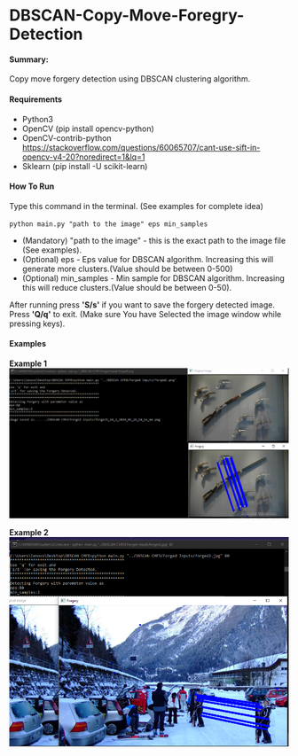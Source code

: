 # DBSCAN-Copy-Move-Foregry-Detection
#### Summary:
Copy move forgery detection using DBSCAN clustering algorithm.

#### Requirements
* Python3
* OpenCV (pip install opencv-python)
* OpenCV-contrib-python  https://stackoverflow.com/questions/60065707/cant-use-sift-in-opencv-v4-20?noredirect=1&lq=1
* Sklearn (pip install -U scikit-learn)

#### How To Run 
Type this command in the terminal. (See examples for complete idea)

`python main.py "path to the image" eps min_samples`
* (Mandatory) "path to the image" - this is the exact path to the image file (See examples).
* (Optional) eps - Eps value for DBSCAN algorithm. Increasing this will generate more clusters.(Value should be between 0-500)
* (Optional) min_samples - Min sample for DBSCAN algorithm. Increasing this will reduce clusters.(Value should be between 0-50).

After running press  **'S/s'** if you want to save the forgery detected image.
Press **'Q/q'** to exit.
(Make sure You have Selected the image window while pressing keys).
#### Examples
**Example 1**
![Example 1](https://github.com/Himj266/DBSCAN-Copy-Move-Foregry-Detection/blob/master/Example%201.png)

**Example 2**
![Example 2](https://github.com/Himj266/DBSCAN-Copy-Move-Foregry-Detection/blob/master/Example2.png)
